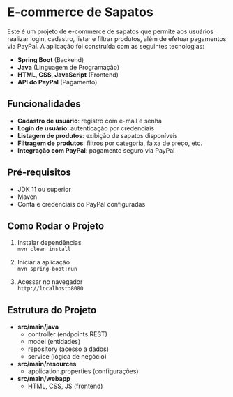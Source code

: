 # E-commerce de Sapatos

Este é um projeto de e-commerce de sapatos que permite aos usuários realizar login, cadastro, listar e filtrar produtos, além de efetuar pagamentos via PayPal. A aplicação foi construída com as seguintes tecnologias:

- **Spring Boot** (Backend)  
- **Java** (Linguagem de Programação)  
- **HTML, CSS, JavaScript** (Frontend)  
- **API do PayPal** (Pagamento)  

## Funcionalidades

- **Cadastro de usuário**: registro com e-mail e senha  
- **Login de usuário**: autenticação por credenciais  
- **Listagem de produtos**: exibição de sapatos disponíveis  
- **Filtragem de produtos**: filtros por categoria, faixa de preço, etc.  
- **Integração com PayPal**: pagamento seguro via PayPal  

## Pré-requisitos

- JDK 11 ou superior  
- Maven  
- Conta e credenciais do PayPal configuradas  

## Como Rodar o Projeto

1. Instalar dependências  
   `mvn clean install`  

3. Iniciar a aplicação  
   `mvn spring-boot:run`  

4. Acessar no navegador  
   `http://localhost:8080`  

## Estrutura do Projeto

- **src/main/java**  
  - controller (endpoints REST)  
  - model (entidades)  
  - repository (acesso a dados)  
  - service (lógica de negócio)  
- **src/main/resources**  
  - application.properties (configurações)  
- **src/main/webapp**  
  - HTML, CSS, JS (frontend)  
